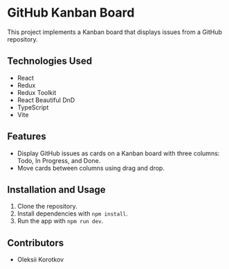# GitHub Kanban Board

This project implements a Kanban board that displays issues from a GitHub repository.

## Technologies Used

- React
- Redux
- Redux Toolkit
- React Beautiful DnD
- TypeScript
- Vite

## Features

- Display GitHub issues as cards on a Kanban board with three columns: Todo, In Progress, and Done.
- Move cards between columns using drag and drop.

## Installation and Usage

1. Clone the repository.
2. Install dependencies with `npm install`.
3. Run the app with `npm run dev`.

## Contributors

- Oleksii Korotkov
